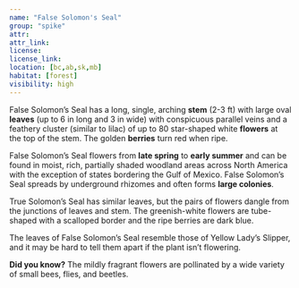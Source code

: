 ```yaml
--- 
name: "False Solomon's Seal"
group: "spike"
attr: 
attr_link: 
license: 
license_link: 
location: [bc,ab,sk,mb]
habitat: [forest]
visibility: high 
---
```

False Solomon’s Seal has a long, single, arching **stem** (2-3 ft) with large oval **leaves** (up to 6 in long and 3 in wide) with conspicuous parallel veins and a feathery cluster (similar to lilac) of up to 80 star-shaped white **flowers** at the top of the stem. The golden **berries** turn red when ripe.

False Solomon’s Seal flowers from **late spring** to **early summer** and can be found in moist, rich, partially shaded woodland areas across North America with the exception of states bordering the Gulf of Mexico. False Solomon’s Seal spreads by underground rhizomes and often forms **large colonies**.

True Solomon’s Seal has similar leaves, but the pairs of flowers dangle from the junctions of leaves and stem. The greenish-white flowers are tube-shaped with a scalloped border and the ripe berries are dark blue. 

The leaves of False Solomon’s Seal resemble those of Yellow Lady’s Slipper, and it may be hard to tell them apart if the plant isn’t flowering.

**Did you know?** The mildly fragrant flowers are pollinated by a wide variety of small bees, flies, and beetles.
